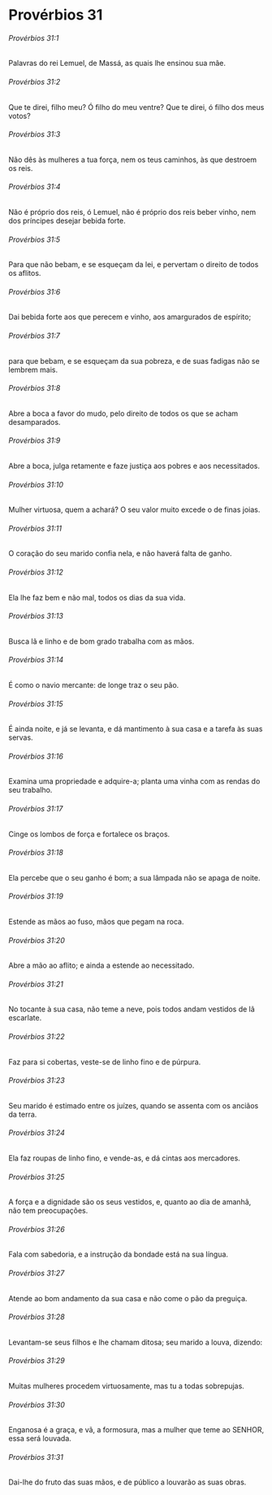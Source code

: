 # Provérbios 31

###### Provérbios 31:1

Palavras do rei Lemuel, de Massá, as quais lhe ensinou sua mãe.

###### Provérbios 31:2

Que te direi, filho meu? Ó filho do meu ventre? Que te direi, ó filho dos meus votos?

###### Provérbios 31:3

Não dês às mulheres a tua força, nem os teus caminhos, às que destroem os reis.

###### Provérbios 31:4

Não é próprio dos reis, ó Lemuel, não é próprio dos reis beber vinho, nem dos príncipes desejar bebida forte.

###### Provérbios 31:5

Para que não bebam, e se esqueçam da lei, e pervertam o direito de todos os aflitos.

###### Provérbios 31:6

Dai bebida forte aos que perecem e vinho, aos amargurados de espírito;

###### Provérbios 31:7

para que bebam, e se esqueçam da sua pobreza, e de suas fadigas não se lembrem mais.

###### Provérbios 31:8

Abre a boca a favor do mudo, pelo direito de todos os que se acham desamparados.

###### Provérbios 31:9

Abre a boca, julga retamente e faze justiça aos pobres e aos necessitados.

###### Provérbios 31:10

Mulher virtuosa, quem a achará? O seu valor muito excede o de finas joias.

###### Provérbios 31:11

O coração do seu marido confia nela, e não haverá falta de ganho.

###### Provérbios 31:12

Ela lhe faz bem e não mal, todos os dias da sua vida.

###### Provérbios 31:13

Busca lã e linho e de bom grado trabalha com as mãos.

###### Provérbios 31:14

É como o navio mercante: de longe traz o seu pão.

###### Provérbios 31:15

É ainda noite, e já se levanta, e dá mantimento à sua casa e a tarefa às suas servas.

###### Provérbios 31:16

Examina uma propriedade e adquire-a; planta uma vinha com as rendas do seu trabalho.

###### Provérbios 31:17

Cinge os lombos de força e fortalece os braços.

###### Provérbios 31:18

Ela percebe que o seu ganho é bom; a sua lâmpada não se apaga de noite.

###### Provérbios 31:19

Estende as mãos ao fuso, mãos que pegam na roca.

###### Provérbios 31:20

Abre a mão ao aflito; e ainda a estende ao necessitado.

###### Provérbios 31:21

No tocante à sua casa, não teme a neve, pois todos andam vestidos de lã escarlate.

###### Provérbios 31:22

Faz para si cobertas, veste-se de linho fino e de púrpura.

###### Provérbios 31:23

Seu marido é estimado entre os juízes, quando se assenta com os anciãos da terra.

###### Provérbios 31:24

Ela faz roupas de linho fino, e vende-as, e dá cintas aos mercadores.

###### Provérbios 31:25

A força e a dignidade são os seus vestidos, e, quanto ao dia de amanhã, não tem preocupações.

###### Provérbios 31:26

Fala com sabedoria, e a instrução da bondade está na sua língua.

###### Provérbios 31:27

Atende ao bom andamento da sua casa e não come o pão da preguiça.

###### Provérbios 31:28

Levantam-se seus filhos e lhe chamam ditosa; seu marido a louva, dizendo:

###### Provérbios 31:29

Muitas mulheres procedem virtuosamente, mas tu a todas sobrepujas.

###### Provérbios 31:30

Enganosa é a graça, e vã, a formosura, mas a mulher que teme ao SENHOR, essa será louvada.

###### Provérbios 31:31

Dai-lhe do fruto das suas mãos, e de público a louvarão as suas obras.

